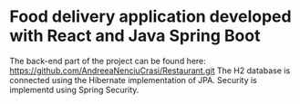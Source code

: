 


# Food delivery application developed with React and Java Spring Boot

The back-end part of the project can be found here: https://github.com/AndreeaNenciuCrasi/Restaurant.git The H2 database is connected using the Hibernate implementation of JPA. Security is implementd using Spring Security.



